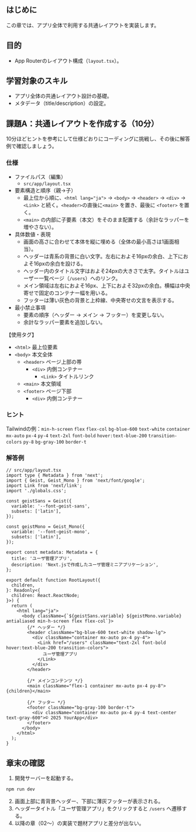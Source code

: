 ## はじめに

この章では、アプリ全体で利用する共通レイアウトを実装します。

## 目的

- App Routerのレイアウト構成（`layout.tsx`）。

## 学習対象のスキル

- アプリ全体の共通レイアウト設計の基礎。
- メタデータ（title/description）の設定。

## 課題A：共通レイアウトを作成する（10分）

10分ほどヒントを参考にして仕様どおりにコーディングに挑戦し、その後に解答例で確認しましょう。

### 仕様

- ファイルパス（編集）
  - `src/app/layout.tsx`
- 要素構造と順序（親→子）
  - 最上位から順に、`<html lang="ja">` → `<body>` → `<header>` → `<div>` → `<Link>` と続く。`<header>`の直後に`<main>` を置き、最後に `<footer>` を置く。
  - `<main>` の内部に子要素（本文）をそのまま配置する（余計なラッパーを増やさない）。
- 具体数値・表現
  - 画面の高さに合わせて本体を縦に埋める（全体の最小高さは1画面相当）。
  - ヘッダーは青系の背景に白い文字。左右におよそ16pxの余白、上下におよそ16pxの余白を設ける。
  - ヘッダー内のタイトル文字はおよそ24pxの大きさで太字。タイトルはユーザー一覧ページ（`/users`）へのリンク。
  - メイン領域は左右におよそ16px、上下におよそ32pxの余白。横幅は中央寄せで固定のコンテナー幅を用いる。
  - フッターは薄い灰色の背景と上枠線、中央寄せの文言を表示する。
- 最小禁止事項
  - 要素の順序（ヘッダー → メイン → フッター）を変更しない。
  - 余計なラッパー要素を追加しない。

【使用タグ】
 - `<html>` 最上位要素
 - `<body>` 本文全体
    - `<header>` ページ上部の帯
      - `<div>` 内側コンテナー
        - `<Link>` タイトルリンク
    - `<main>` 本文領域
    - `<footer>` ページ下部
      - `<div>` 内側コンテナー

### ヒント

Tailwindの例：`min-h-screen` `flex` `flex-col` `bg-blue-600` `text-white` `container` `mx-auto` `px-4` `py-4` `text-2xl` `font-bold` `hover:text-blue-200` `transition-colors` `py-8` `bg-gray-100` `border-t`

### 解答例

```tsx
// src/app/layout.tsx
import type { Metadata } from 'next';
import { Geist, Geist_Mono } from 'next/font/google';
import Link from 'next/link';
import './globals.css';

const geistSans = Geist({
  variable: '--font-geist-sans',
  subsets: ['latin'],
});

const geistMono = Geist_Mono({
  variable: '--font-geist-mono',
  subsets: ['latin'],
});

export const metadata: Metadata = {
  title: 'ユーザ管理アプリ',
  description: 'Next.jsで作成したユーザ管理ミニアプリケーション',
};

export default function RootLayout({
  children,
}: Readonly<{
  children: React.ReactNode;
}>) {
  return (
    <html lang="ja">
      <body className={`${geistSans.variable} ${geistMono.variable} antialiased min-h-screen flex flex-col`}>
        {/* ヘッダー */}
        <header className="bg-blue-600 text-white shadow-lg">
          <div className="container mx-auto px-4 py-4">
            <Link href="/users" className="text-2xl font-bold hover:text-blue-200 transition-colors">
              ユーザ管理アプリ
            </Link>
          </div>
        </header>

        {/* メインコンテンツ */}
        <main className="flex-1 container mx-auto px-4 py-8">{children}</main>

        {/* フッター */}
        <footer className="bg-gray-100 border-t">
          <div className="container mx-auto px-4 py-4 text-center text-gray-600">© 2025 YourApp</div>
        </footer>
      </body>
    </html>
  );
}
```


## 章末の確認

1. 開発サーバーを起動する。
```bash
npm run dev
```
2. 画面上部に青背景ヘッダー、下部に薄灰フッターが表示される。
3. ヘッダータイトル「ユーザ管理アプリ」をクリックすると `/users` へ遷移する。
4. 以降の章（02〜）の実装で題材アプリと差分が出ない。
